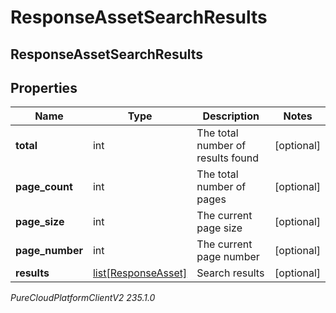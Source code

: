# ResponseAssetSearchResults

## ResponseAssetSearchResults

## Properties

|Name | Type | Description | Notes|
|------------ | ------------- | ------------- | -------------|
| **total** | int | The total number of results found | [optional] |
| **page_count** | int | The total number of pages | [optional] |
| **page_size** | int | The current page size | [optional] |
| **page_number** | int | The current page number | [optional] |
| **results** | [list[ResponseAsset]](ResponseAsset) | Search results | [optional] |



_PureCloudPlatformClientV2 235.1.0_
